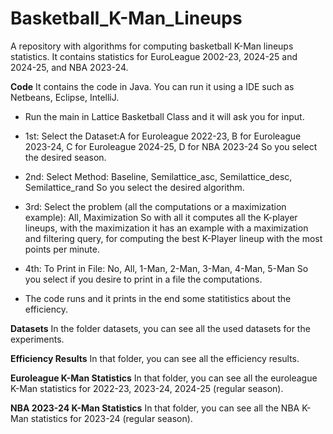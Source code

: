 # Basketball_K-Man_Lineups
A repository with algorithms for computing basketball K-Man lineups statistics. It contains statistics for EuroLeague 2002-23, 2024-25 and 2024-25, and NBA 2023-24. 

**Code**
It contains the code in Java.
You can run it using a IDE such as Netbeans, Eclipse, IntelliJ.

* Run the main in Lattice Basketball Class and it will ask you for input.

* 1st: Select the Dataset:A for Euroleague 2022-23, B for Euroleague 2023-24, C for Euroleague 2024-25, D for NBA 2023-24
So you select the desired season.

* 2nd: Select Method: Baseline, Semilattice_asc, Semilattice_desc, Semilattice_rand
So you select the desired algorithm.

* 3rd: Select the problem (all the computations or a maximization example): All, Maximization
So with all it computes all the K-player lineups, with the maximization it has an example with a maximization and filtering query, for computing the best K-Player lineup with the  most points per minute.

* 4th: To Print in File: No, All, 1-Man, 2-Man, 3-Man, 4-Man, 5-Man
So you select if you desire to print in a file the computations.

* The code runs and it prints in the end some statitistics about the efficiency.

**Datasets**
In the folder datasets, you can see all the used datasets for the experiments.

**Efficiency Results**
In that folder, you can see all the efficiency results.

**Euroleague K-Man Statistics**
In that folder, you can see all the euroleague K-Man statistics for 2022-23, 2023-24, 2024-25 (regular season).


**NBA 2023-24 K-Man Statistics**
In that folder, you can see all the NBA K-Man statistics for 2023-24 (regular season).

